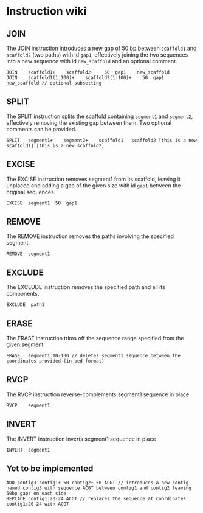 # Instruction wiki

## JOIN

The JOIN instruction introduces a new gap of 50 bp between `scaffold1` and `scaffold2` (two paths) with id `gap1`, effectively joining the two sequences into a new sequence with id `new_scaffold` and an optional comment.

```
JOIN    scaffold1+    scaffold2+    50  gap1    new_scaffold
JOIN    scaffold1(1:100)+    scaffold2(1:100)+    50  gap1    new_scaffold // optional subsetting
```

## SPLIT

The SPLIT instruction splits the scaffold containing `segment1` and `segment2`, effectively removing the existing gap between them. Two optional comments can be provided.

```
SPLIT   segment1+    segment2+    scaffold1   scaffold2 [this is a new scaffold1] [this is a new scaffold2]
```

## EXCISE

The EXCISE instruction removes segment1 from its scaffold, leaving it unplaced and adding a gap of the given size with id `gap1` between the original sequences

```
EXCISE  segment1  50  gap1
```

## REMOVE

The REMOVE instruction removes the paths involving the specified segment.

```
REMOVE  segment1
```

## EXCLUDE

The EXCLUDE instruction removes the specified path and all its components.

```
EXCLUDE  path1
```

## ERASE

The ERASE instruction trims off the sequence range specified from the given segment.

```
ERASE   segment1:10-100 // deletes segment1 sequence between the coordinates provided (in bed format)
```

## RVCP

The RVCP instruction reverse-complements segment1 sequence in place

```
RVCP    segment1
```

## INVERT

The INVERT instruction inverts segment1 sequence in place

```
INVERT  segment1
```

## Yet to be implemented

```
ADD contig3 contig1+ 50 contig2+ 50 ACGT // introduces a new contig named contig3 with sequence ACGT between contig1 and contig2 leaving 50bp gaps on each side
REPLACE contig1:20-24 ACGT // replaces the sequence at coordinates contig1:20-24 with ACGT
```
